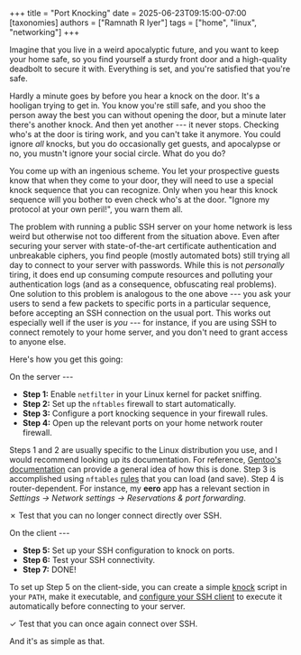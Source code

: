 +++
title = "Port Knocking"
date = 2025-06-23T09:15:00-07:00
[taxonomies]
authors = ["Ramnath R Iyer"]
tags = ["home", "linux", "networking"]
+++

Imagine that you live in a weird apocalyptic future, and you want to keep your home safe, so you
find yourself a sturdy front door and a high-quality deadbolt to secure it with. Everything is set,
and you're satisfied that you're safe.

Hardly a minute goes by before you hear a knock on the door. It's a hooligan trying to get in. You
know you're still safe, and you shoo the person away the best you can without opening the door, but
a minute later there's another knock. And then yet another --- it never stops. Checking who's at the
door is tiring work, and you can't take it anymore. You could ignore *all* knocks, but you do
occasionally get guests, and apocalypse or no, you mustn't ignore your social circle. What do you
do?

You come up with an ingenious scheme. You let your prospective guests know that when they come to
your door, they will need to use a special knock sequence that you can recognize. Only when you hear
this knock sequence will you bother to even check who's at the door. "Ignore my protocol at your own
peril!", you warn them all.

The problem with running a public SSH server on your home network is less weird but otherwise not
too different from the situation above. Even after securing your server with state-of-the-art
certificate authentication and unbreakable ciphers, you find people (mostly automated bots) still
trying all day to connect to your server with passwords. While this is not *personally* tiring, it
does end up consuming compute resources and polluting your authentication logs (and as a
consequence, obfuscating real problems). One solution to this problem is analogous to the one above
--- you ask your users to send a few packets to specific ports in a particular sequence, before
accepting an SSH connection on the usual port. This works out especially well if the user is *you*
--- for instance, if you are using SSH to connect remotely to your home server, and you don't need
to grant access to anyone else.

Here's how you get this going:

On the server ---

* **Step 1:** Enable `netfilter` in your Linux kernel for packet sniffing.
* **Step 2:** Set up the `nftables` firewall to start automatically.
* **Step 3:** Configure a port knocking sequence in your firewall rules.
* **Step 4:** Open up the relevant ports on your home network router firewall.

Steps 1 and 2 are usually specific to the Linux distribution you use, and I would recommend looking
up its documentation. For reference, [Gentoo's documentation](https://wiki.gentoo.org/wiki/Nftables)
can provide a general idea of how this is done. Step 3 is accomplished using `nftables`
[rules](nftables-rules.3287e25f.txt) that you can load (and save). Step 4 is router-dependent. For
instance, my **eero** app has a relevant section in *Settings → Network settings → Reservations &
port forwarding*.

✗ Test that you can no longer connect directly over SSH.

On the client ---

* **Step 5:** Set up your SSH configuration to knock on ports.
* **Step 6:** Test your SSH connectivity.
* **Step 7:** DONE!

To set up Step 5 on the client-side, you can create a simple [knock](knock.e93f3b0b.txt) script in
your `PATH`, make it executable, and [configure your SSH client](ssh_config.b8a03c9e.txt) to execute
it automatically before connecting to your server.

✓ Test that you can once again connect over SSH.

And it's as simple as that.
